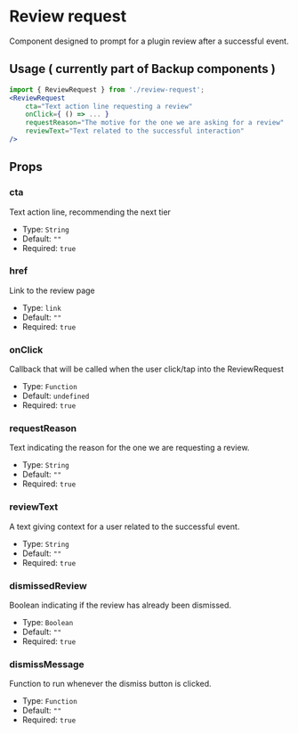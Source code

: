 # Review request

Component designed to prompt for a plugin review after a successful event.

## Usage ( currently part of Backup components )

```jsx
import { ReviewRequest } from './review-request';
<ReviewRequest
	cta="Text action line requesting a review"
	onClick={ () => ... }
	requestReason="The motive for the one we are asking for a review"
	reviewText="Text related to the successful interaction"
/>
```

## Props

### cta

Text action line, recommending the next tier

- Type: `String`
- Default: `""`
- Required: `true`

### href

Link to the review page

- Type: `link`
- Default: `""`
- Required: `true`

### onClick

Callback that will be called when the user click/tap into the ReviewRequest

- Type: `Function`
- Default: `undefined`
- Required: `true`

### requestReason

Text indicating the reason for the one we are requesting a review.

- Type: `String`
- Default: `""`
- Required: `true`

### reviewText

A text giving context for a user related to the successful event.

- Type: `String`
- Default: `""`
- Required: `true`

### dismissedReview

Boolean indicating if the review has already been dismissed.

- Type: `Boolean`
- Default: `""`
- Required: `true`

### dismissMessage

Function to run whenever the dismiss button is clicked.

- Type: `Function`
- Default: `""`
- Required: `true`
